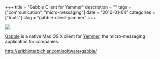 +++
title = "Gabble Client for Yammer"
description = ""
tags = ["communication", "micro-messaging"]
date = "2010-01-04"
categories = ["tools"]
slug = "gabble-client-yammer"
+++


<div class="tool-screenshot mb1"><a href="http://erikhinterbichler.com/software/gabble/"><img id="bluga-thumbnail-2715" class="bluga-thumbnail custom" src="/media/bluga/
wt522fea4f7d534_custom.jpg"/></a></div><p><a href="http://erikhinterbichler.com/software/gabble/">Gabble</a> is a native Mac OS X client for <a href="http://yammer.com/">Yammer</a>, the micro-messaging application for companies.</p>

  
<p><a href="http://erikhinterbichler.com/software/gabble/">http://erikhinterbichler.com/software/gabble/</a></p>
      
